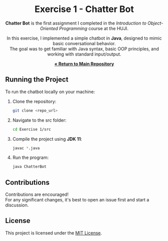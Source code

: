 <div align="center">

# Exercise 1 - Chatter Bot

**Chatter Bot** is the first assignment I completed in the *Introduction to Object-Oriented Programming* course at the HUJI.

In this exercise, I implemented a simple chatbot in **Java**, designed to mimic basic conversational behavior.  
The goal was to get familiar with Java syntax, basic OOP principles, and working with standard input/output.

[**« Return to Main Repository**](https://github.com/ShayMorad/Intro-to-OOP)

</div>


## Running the Project

To run the chatbot locally on your machine:

1. Clone the repository:  
   ```bash
   git clone <repo_url>
   ```

2. Navigate to the src folder:  
   ```bash
   cd Exercise 1/src
   ```

3. Compile the project using **JDK 11**:  
   ```bash
   javac *.java
   ```

4. Run the program:  
   ```bash
   java ChatterBot
   ```



## Contributions

Contributions are encouraged!  
For any significant changes, it's best to open an issue first and start a discussion.


## License

This project is licensed under the [MIT License](https://choosealicense.com/licenses/mit/).
